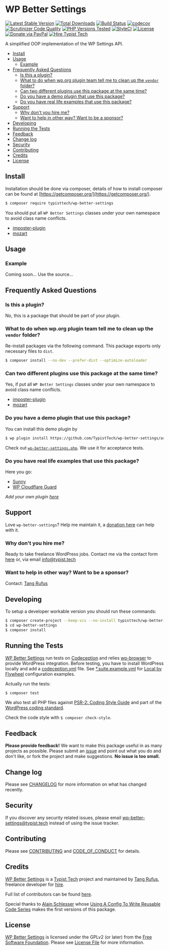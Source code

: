 # WP Better Settings

[![Latest Stable Version](https://poser.pugx.org/typisttech/wp-better-settings/v/stable)](https://packagist.org/packages/typisttech/wp-better-settings)
[![Total Downloads](https://poser.pugx.org/typisttech/wp-better-settings/downloads)](https://packagist.org/packages/typisttech/wp-better-settings)
[![Build Status](https://travis-ci.org/TypistTech/wp-better-settings.svg?branch=master)](https://travis-ci.org/TypistTech/wp-better-settings)
[![codecov](https://codecov.io/gh/TypistTech/wp-better-settings/branch/master/graph/badge.svg)](https://codecov.io/gh/TypistTech/wp-better-settings)
[![Scrutinizer Code Quality](https://scrutinizer-ci.com/g/TypistTech/wp-better-settings/badges/quality-score.png?b=master)](https://scrutinizer-ci.com/g/TypistTech/wp-better-settings/?branch=master)
[![PHP Versions Tested](http://php-eye.com/badge/typisttech/wp-better-settings/tested.svg)](https://travis-ci.org/TypistTech/wp-better-settings)
[![StyleCI](https://styleci.io/repos/81945222/shield?branch=master)](https://styleci.io/repos/81945222)
[![License](https://poser.pugx.org/typisttech/wp-better-settings/license)](https://packagist.org/packages/typisttech/wp-better-settings)
[![Donate via PayPal](https://img.shields.io/badge/Donate-PayPal-blue.svg)](https://typist.tech/donate/wp-better-settings/)
[![Hire Typist Tech](https://img.shields.io/badge/Hire-Typist%20Tech-ff69b4.svg)](https://typist.tech/contact/)

A simplified OOP implementation of the WP Settings API.

<!-- START doctoc generated TOC please keep comment here to allow auto update -->
<!-- DON'T EDIT THIS SECTION, INSTEAD RE-RUN doctoc TO UPDATE -->


- [Install](#install)
- [Usage](#usage)
  - [Example](#example)
- [Frequently Asked Questions](#frequently-asked-questions)
  - [Is this a plugin?](#is-this-a-plugin)
  - [What to do when wp.org plugin team tell me to clean up the `vendor` folder?](#what-to-do-when-wporg-plugin-team-tell-me-to-clean-up-the-vendor-folder)
  - [Can two different plugins use this package at the same time?](#can-two-different-plugins-use-this-package-at-the-same-time)
  - [Do you have a demo plugin that use this package?](#do-you-have-a-demo-plugin-that-use-this-package)
  - [Do you have real life examples that use this package?](#do-you-have-real-life-examples-that-use-this-package)
- [Support](#support)
  - [Why don't you hire me?](#why-dont-you-hire-me)
  - [Want to help in other way? Want to be a sponsor?](#want-to-help-in-other-way-want-to-be-a-sponsor)
- [Developing](#developing)
- [Running the Tests](#running-the-tests)
- [Feedback](#feedback)
- [Change log](#change-log)
- [Security](#security)
- [Contributing](#contributing)
- [Credits](#credits)
- [License](#license)

<!-- END doctoc generated TOC please keep comment here to allow auto update -->

## Install

Installation should be done via composer, details of how to install composer can be found at [https://getcomposer.org/](https://getcomposer.org/).

``` bash
$ composer require typisttech/wp-better-settings
```

You should put all `WP Better Settings` classes under your own namespace to avoid class name conflicts.

- [imposter-plugin](https://github.com/Typisttech/imposter-plugin)
- [mozart](https://github.com/coenjacobs/mozart)

## Usage

### Example

Coming soon... Use the source...

## Frequently Asked Questions

### Is this a plugin?

No, this is a package that should be part of your plugin.

### What to do when wp.org plugin team tell me to clean up the `vendor` folder?

Re-install packages via the following command. This package exports only necessary files to `dist`.

```bash
$ composer install --no-dev --prefer-dist --optimize-autoloader
```

### Can two different plugins use this package at the same time?

Yes, if put all `WP Better Settings` classes under your own namespace to avoid class name conflicts.

- [imposter-plugin](https://github.com/Typisttech/imposter-plugin)
- [mozart](https://github.com/coenjacobs/mozart)

### Do you have a demo plugin that use this package?

You can install this demo plugin by
```bash
$ wp plugin install https://github.com/TypistTech/wp-better-settings/archive/nightly.zip --activate
```

Check out [`wp-better-settings.php`](./wp-better-settings.php). We use it for acceptance tests.

### Do you have real life examples that use this package?

Here you go:

 * [Sunny](https://github.com/Typisttech/sunny)
 * [WP Cloudflare Guard](https://github.com/TypistTech/wp-cloudflare-guard)

*Add your own plugin [here](https://github.com/TypistTech/wp-better-settings/edit/master/README.md)*

## Support

Love `wp-better-settings`? Help me maintain it, a [donation here](https://typist.tech/donation/) can help with it.

### Why don't you hire me?

Ready to take freelance WordPress jobs. Contact me via the contact form [here](https://typist.tech/contact/) or, via email [info@typist.tech](mailto:info@typist.tech)

### Want to help in other way? Want to be a sponsor?

Contact: [Tang Rufus](mailto:tangrufus@gmail.com)

## Developing

To setup a developer workable version you should run these commands:

```bash
$ composer create-project --keep-vcs --no-install typisttech/wp-better-settings:dev-master
$ cd wp-better-settings
$ composer install
```

## Running the Tests

[WP Better Settings](https://github.com/TypistTech/wp-better-settings) run tests on [Codeception](http://codeception.com/) and relies [wp-browser](https://github.com/lucatume/wp-browser) to provide WordPress integration.
Before testing, you have to install WordPress locally and add a [codeception.yml](http://codeception.com/docs/reference/Configuration) file.
See [*.suite.example.yml](./tests/) for [Local by Flywheel](https://share.getf.ly/v20q1y) configuration examples.

Actually run the tests:

``` bash
$ composer test
```

We also test all PHP files against [PSR-2: Coding Style Guide](http://www.php-fig.org/psr/psr-2/) and part of the [WordPress coding standard](https://github.com/WordPress-Coding-Standards/WordPress-Coding-Standards).

Check the code style with ``$ composer check-style``.

## Feedback

**Please provide feedback!** We want to make this package useful in as many projects as possible.
Please submit an [issue](https://github.com/TypistTech/wp-better-settings/issues/new) and point out what you do and don't like, or fork the project and make suggestions.
**No issue is too small.**

## Change log

Please see [CHANGELOG](CHANGELOG.md) for more information on what has changed recently.

## Security

If you discover any security related issues, please email wp-better-settings@typist.tech instead of using the issue tracker.

## Contributing

Please see [CONTRIBUTING](.github/CONTRIBUTING.md) and [CODE_OF_CONDUCT](./CODE_OF_CONDUCT.md) for details.

## Credits

[WP Better Settings](https://github.com/TypistTech/wp-better-settings) is a [Typist Tech](https://typist.tech) project and maintained by [Tang Rufus](https://twitter.com/Tangrufus), freelance developer for [hire](https://typist.tech/contact/).

Full list of contributors can be found [here](https://github.com/TypistTech/wp-better-settings/graphs/contributors).

Special thanks to [Alain Schlesser](https://www.alainschlesser.com/) whose [Using A Config To Write Reusable Code Series](https://www.alainschlesser.com/config-files-for-reusable-code/) makes the first versions of this package.

## License

[WP Better Settings](https://github.com/TypistTech/wp-better-settings) is licensed under the GPLv2 (or later) from the [Free Software Foundation](http://www.fsf.org/).
Please see [License File](LICENSE) for more information.
